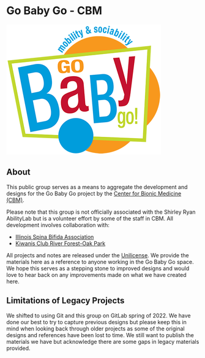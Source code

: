 # Go Baby Go - CBM

![Go Baby Go](logo.png)

## About

This public group serves as a means to aggregate the development and designs for the Go Baby Go 
project by the [Center for Bionic Medicine (CBM)](https://www.sralab.org/research/labs/bionic-medicine).

Please note that this group is not officially associated with the Shirley Ryan AbilityLab but is a 
volunteer effort by some of the staff in CBM. All development involves collaboration with:
   - [Illinois Spina Bifida Association](https://i-sba.org)
   - [Kiwanis Club River Forest-Oak Park](https://www.kiwanisclubrfop.org)

All projects and notes are released under the [Unilicense](LICENSE). We provide the materials 
here as a reference to anyone working in the Go Baby Go space. We hope this serves as a stepping 
stone to improved designs and would love to hear back on any improvements made on what we have 
created here.


## Limitations of Legacy Projects

We shifted to using Git and this group on GitLab spring of 2022. We have done our best to 
try to capture previous designs but please keep this in mind when looking back through older 
projects as some of the original designs and references have been lost to time. We still want to 
publish the materials we have but acknowledge there are some gaps in legacy materials provided.

